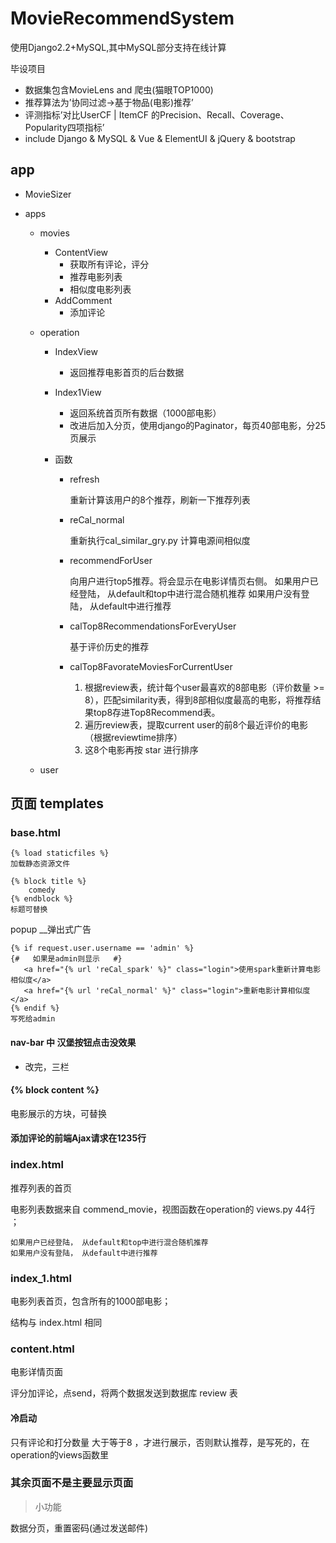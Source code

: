 # MovieRecommendSystem

使用Django2.2+MySQL,其中MySQL部分支持在线计算

毕设项目
- 数据集包含MovieLens and 爬虫(猫眼TOP1000)
- 推荐算法为’协同过滤->基于物品(电影)推荐’
- 评测指标’对比UserCF | ItemCF 的Precision、Recall、Coverage、Popularity四项指标’
- include Django & MySQL & Vue & ElementUI & jQuery & bootstrap

## app

- MovieSizer

- apps

  - movies

    - ContentView
      -  获取所有评论，评分
      -  推荐电影列表
      -  相似度电影列表
    - AddComment
      - 添加评论

  - operation

    - IndexView

      - 返回推荐电影首页的后台数据

    - Index1View

      - 返回系统首页所有数据（1000部电影）
      - 改进后加入分页，使用django的Paginator，每页40部电影，分25页展示

    - 函数

      - refresh

        重新计算该用户的8个推荐，刷新一下推荐列表

      - reCal_normal

        重新执行cal_similar_gry.py 计算电源间相似度

      - recommendForUser

        向用户进行top5推荐。将会显示在电影详情页右侧。
                如果用户已经登陆， 从default和top中进行混合随机推荐
                如果用户没有登陆， 从default中进行推荐

      - calTop8RecommendationsForEveryUser

        基于评价历史的推荐

      - calTop8FavorateMoviesForCurrentUser

        1. 根据review表，统计每个user最喜欢的8部电影（评价数量 >= 8），匹配similarity表，得到8部相似度最高的电影，将推荐结果top8存进Top8Recommend表。
        2. 遍历review表，提取current user的前8个最近评价的电影（根据reviewtime排序）
        3. 这8个电影再按 star 进行排序

        

        

  - user

  

## 页面 templates

### base.html

```django
{% load staticfiles %}
加载静态资源文件
```

```django
{% block title %}
    comedy
{% endblock %}
标题可替换
```

popup	__弹出式广告

```django
{% if request.user.username == 'admin' %}
{#   如果是admin则显示   #}
   <a href="{% url 'reCal_spark' %}" class="login">使用spark重新计算电影相似度</a> 
   <a href="{% url 'reCal_normal' %}" class="login">重新电影计算相似度</a>
{% endif %}
写死给admin
```

#### nav-bar 中 汉堡按钮点击没效果

- 改完，三栏

#### {% block content %}

电影展示的方块，可替换

#### 添加评论的前端Ajax请求在1235行

### index.html

推荐列表的首页

电影列表数据来自 commend_movie，视图函数在operation的 views.py 44行 ；

```
如果用户已经登陆， 从default和top中进行混合随机推荐
如果用户没有登陆， 从default中进行推荐
```

### index_1.html

电影列表首页，包含所有的1000部电影；

结构与 index.html 相同

### content.html

电影详情页面

评分加评论，点send，将两个数据发送到数据库 review 表

#### 冷启动

只有评论和打分数量 大于等于8 ，才进行展示，否则默认推荐，是写死的，在operation的views函数里

### 其余页面不是主要显示页面



> 小功能

数据分页，重置密码(通过发送邮件)
